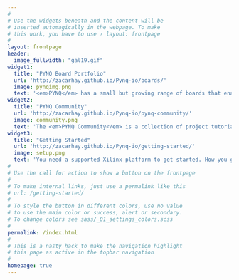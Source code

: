 ```yaml
---
#
# Use the widgets beneath and the content will be
# inserted automagically in the webpage. To make
# this work, you have to use › layout: frontpage
#
layout: frontpage
header:
  image_fullwidth: "gal19.gif"
widget1:
  title: "PYNQ Board Portfolio"
  url: 'http://zacarhay.github.io/Pynq-io/boards/'
  image: pynqimg.png
  text: '<em>PYNQ</em> has a small but growing range of boards that enable designers to exploit the benefits of programmable logic and microprocessors to build more capable and exciting electronic systems. They can be used with Xilinx ZYNQ products.'
widget2:
  title: "PYNQ Community"
  url: 'http://zacarhay.github.io/Pynq-io/pynq-community/'
  image: community.png
  text: 'The <em>PYNQ Community</em> is a collection of project tutorials, training videos and other resources to help you get the most out of your PYNQ board. <br/>1. <a href="#">PYNQ Embedded community projects</a><br/>2. <a href="#">PYNQ Alveo community projects and tutorials</a><br/>3.<a href="#">Machine Learning on Xilinx FPGAs with FINN</a>.<br/>4.<a href="#">Tutorials and other resources.</a><br/>5.<a href="#">Example Notebooks.</a>'
widget3:
  title: "Getting Started"
  url: 'http://zacarhay.github.io/Pynq-io/getting-started/'
  image: setup.png
  text: 'You need a supported Xilinx platform to get started. How you get PYNQ depends on your platform. For some Zynq|Zynq Ultrascale+ platforms you can download an SD card image to boot the board. For other platforms, including Alveo, you can install PYNQ onto your host Operating System.'
#
# Use the call for action to show a button on the frontpage
#
# To make internal links, just use a permalink like this
# url: /getting-started/
#
# To style the button in different colors, use no value
# to use the main color or success, alert or secondary.
# To change colors see sass/_01_settings_colors.scss
#
permalink: /index.html
#
# This is a nasty hack to make the navigation highlight 
# this page as active in the topbar navigation
#
homepage: true
---
```


